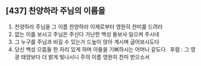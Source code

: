 ## [437] 찬양하라 주님의 이름을

1) 찬양하라 주님을 그 이름 찬양하라 이제로부터 영원히 찬미를 드려라  
2) 없는 이를 보시고 주님은 주신다 가난한 백성 돌보사 일으켜 주시네  
3) 그 누구를 주님과 비길 수 있는가 드높이 앉아 계시며 굽어보시도다  
4) 당신 백성 으뜸들 한 자리 있게 하며 아들을 기뻐하시는 어머니 같도다  
후렴 : 그 영광 태양보다 더 밝게 빛나시니 주의 이름 영원히 찬미 받으소서
